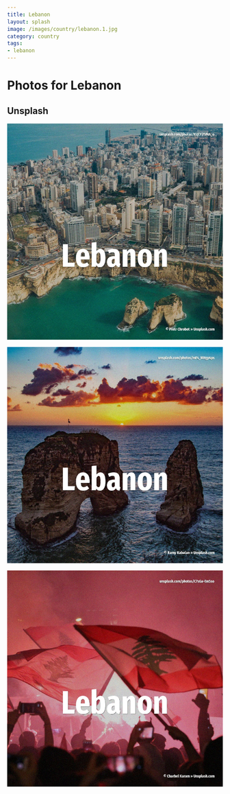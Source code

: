 ```yaml
---
title: Lebanon
layout: splash
image: /images/country/lebanon.1.jpg
category: country
tags:
- lebanon
---
```

# Photos for Lebanon

## Unsplash

![Lebanon](/images/country/lebanon.1.jpg)

![Lebanon](/images/country/lebanon.2.jpg)

![Lebanon](/images/country/lebanon.3.jpg)